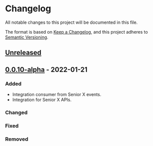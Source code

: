 # Changelog

All notable changes to this project will be documented in this file.

The format is based on [Keep a Changelog](https://keepachangelog.com/en/1.0.0/),
and this project adheres to [Semantic Versioning](https://semver.org/spec/v2.0.0.html).

## [Unreleased]

## [0.0.10-alpha] - 2022-01-21

### Added

-   Integration consumer from Senior X events.
-   Integration for Senior X APIs.

### Changed

### Fixed

### Removed

[Unreleased]: https://github.com/dev-senior-com-br/seniorx-http-camel-api/compare/0.0.10-alpha...HEAD

[0.0.10-alpha]: https://github.com/dev-senior-com-br/seniorx-http-camel-api/compare/92efce0eafc8e509ed403457a11f9169b477400d...0.0.10-alpha
